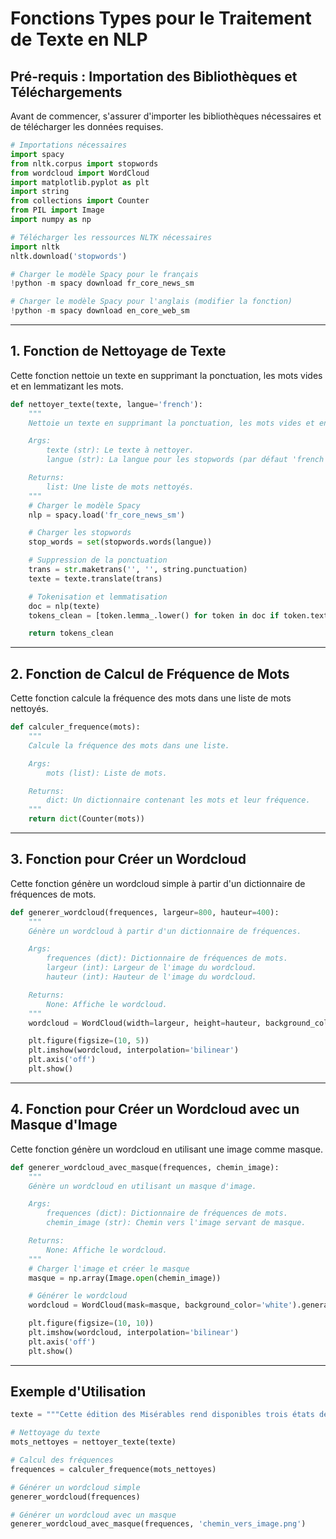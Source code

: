 # Fonctions Types pour le Traitement de Texte en NLP

## Pré-requis : Importation des Bibliothèques et Téléchargements
Avant de commencer, s'assurer d'importer les bibliothèques nécessaires et de télécharger les données requises.

```python
# Importations nécessaires
import spacy
from nltk.corpus import stopwords
from wordcloud import WordCloud
import matplotlib.pyplot as plt
import string
from collections import Counter
from PIL import Image
import numpy as np

# Télécharger les ressources NLTK nécessaires
import nltk
nltk.download('stopwords')

# Charger le modèle Spacy pour le français
!python -m spacy download fr_core_news_sm

# Charger le modèle Spacy pour l'anglais (modifier la fonction)
!python -m spacy download en_core_web_sm
```

---

## 1. Fonction de Nettoyage de Texte

Cette fonction nettoie un texte en supprimant la ponctuation, les mots vides et en lemmatizant les mots.

```python
def nettoyer_texte(texte, langue='french'):
    """
    Nettoie un texte en supprimant la ponctuation, les mots vides et en appliquant la lemmatisation.

    Args:
        texte (str): Le texte à nettoyer.
        langue (str): La langue pour les stopwords (par défaut 'french').

    Returns:
        list: Une liste de mots nettoyés.
    """
    # Charger le modèle Spacy
    nlp = spacy.load('fr_core_news_sm')

    # Charger les stopwords
    stop_words = set(stopwords.words(langue))

    # Suppression de la ponctuation
    trans = str.maketrans('', '', string.punctuation)
    texte = texte.translate(trans)

    # Tokenisation et lemmatisation
    doc = nlp(texte)
    tokens_clean = [token.lemma_.lower() for token in doc if token.text.lower() not in stop_words and not token.is_punct and len(token) > 2]

    return tokens_clean
```

---

## 2. Fonction de Calcul de Fréquence de Mots

Cette fonction calcule la fréquence des mots dans une liste de mots nettoyés.

```python
def calculer_frequence(mots):
    """
    Calcule la fréquence des mots dans une liste.

    Args:
        mots (list): Liste de mots.

    Returns:
        dict: Un dictionnaire contenant les mots et leur fréquence.
    """
    return dict(Counter(mots))
```

---

## 3. Fonction pour Créer un Wordcloud

Cette fonction génère un wordcloud simple à partir d'un dictionnaire de fréquences de mots.

```python
def generer_wordcloud(frequences, largeur=800, hauteur=400):
    """
    Génère un wordcloud à partir d'un dictionnaire de fréquences.

    Args:
        frequences (dict): Dictionnaire de fréquences de mots.
        largeur (int): Largeur de l'image du wordcloud.
        hauteur (int): Hauteur de l'image du wordcloud.

    Returns:
        None: Affiche le wordcloud.
    """
    wordcloud = WordCloud(width=largeur, height=hauteur, background_color='white').generate_from_frequencies(frequences)

    plt.figure(figsize=(10, 5))
    plt.imshow(wordcloud, interpolation='bilinear')
    plt.axis('off')
    plt.show()
```

---

## 4. Fonction pour Créer un Wordcloud avec un Masque d'Image

Cette fonction génère un wordcloud en utilisant une image comme masque.

```python
def generer_wordcloud_avec_masque(frequences, chemin_image):
    """
    Génère un wordcloud en utilisant un masque d'image.

    Args:
        frequences (dict): Dictionnaire de fréquences de mots.
        chemin_image (str): Chemin vers l'image servant de masque.

    Returns:
        None: Affiche le wordcloud.
    """
    # Charger l'image et créer le masque
    masque = np.array(Image.open(chemin_image))

    # Générer le wordcloud
    wordcloud = WordCloud(mask=masque, background_color='white').generate_from_frequencies(frequences)

    plt.figure(figsize=(10, 10))
    plt.imshow(wordcloud, interpolation='bilinear')
    plt.axis('off')
    plt.show()
```

---

## Exemple d'Utilisation

```python
texte = """Cette édition des Misérables rend disponibles trois états de l'oeuvre: son texte, établi selon les règles classiques, son état au moment où Hugo en abandonne la rédaction en février 1848."""

# Nettoyage du texte
mots_nettoyes = nettoyer_texte(texte)

# Calcul des fréquences
frequences = calculer_frequence(mots_nettoyes)

# Générer un wordcloud simple
generer_wordcloud(frequences)

# Générer un wordcloud avec un masque
generer_wordcloud_avec_masque(frequences, 'chemin_vers_image.png')
